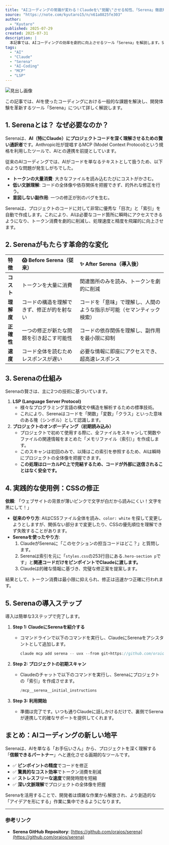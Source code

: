```yaml
---
title: "AIコーディングの常識が変わる！Claudeを\"覚醒\"させる知性、「Serena」徹底解説｜Kyutaro"
source: "https://note.com/kyutaro15/n/n61a8825fe303"
author:
  - "Kyutaro"
published: 2025-07-29
created: 2025-07-31
description: |
  本記事では、AIコーディングの効率を劇的に向上させるツール「Serena」を解説します。Serenaは、AI（特にClaude）がプロジェクトコードの意味や構造を深く理解するための「通訳者」として機能し、トークン消費の削減、応答速度と精度の向上を実現します。その仕組み、導入効果、具体的な設定方法までを分かりやすく紹介します。
tags:
  - "AI"
  - "Claude"
  - "Serena"
  - "AI-Coding"
  - "MCP"
  - "LSP"
---
```

![見出し画像](https://assets.st-note.com/production/uploads/images/205122974/rectangle_large_type_2_ce1858183180980f2a8f41fea60c088f.png?width=1200)

この記事では、AIを使ったコーディングにおける一般的な課題を解決し、開発体験を革新するツール「Serena」について詳しく解説します。

## 1. Serenaとは？ なぜ必要なのか？

Serenaは、**AI（特にClaude）にプロジェクトコードを深く理解させるための賢い通訳者**です。Anthropic社が提唱するMCP (Model Context Protocol)という規格を利用したツールで、AIとの連携を前提としています。

従来のAIコーディングでは、AIがコードを単なるテキストとして扱うため、以下のような問題が発生しがちでした。

* **トークンの大量消費**: 大きなファイルを読み込むたびにコストがかさむ。
* **低い文脈理解**: コードの全体像や依存関係を把握できず、的外れな修正を行う。
* **意図しない副作用**: 一つの修正が別のバグを生む。

Serenaは、プロジェクトのコードに対して非常に優秀な「目次」と「索引」を自動で作成します。これにより、AIは必要なコード箇所に瞬時にアクセスできるようになり、トークン消費を劇的に削減し、処理速度と精度を飛躍的に向上させます。

## 2. Serenaがもたらす革命的な変化

| 特徴 | 😱 Before Serena（従来） | ✨ After Serena（導入後） |
| :--- | :--- | :--- |
| **コスト** | トークンを大量に消費 | 関連箇所のみを読み、トークンを劇的に削減 |
| **理解度** | コードの構造を理解できず、修正が的を射ない | コードを「意味」で理解し、人間のような指示が可能（セマンティック検索） |
| **正確性** | 一つの修正が新たな問題を引き起こす可能性 | コードの依存関係を理解し、副作用を最小限に抑制 |
| **速度** | コード全体を読むためレスポンスが遅い | 必要な情報に即座にアクセスでき、超高速レスポンス |

## 3. Serenaの仕組み

Serenaの賢さは、主に2つの技術に基づいています。

1. **LSP (Language Server Protocol)**
    * 様々なプログラミング言語の構文や構造を解析するための標準技術。
    * これにより、Serenaはコードを「関数」「変数」「クラス」といった意味のある塊（シンボル）として認識します。
2. **プロジェクトのオンボーディング（初期読み込み）**
    * プロジェクトで初めて使用する際に、全ファイルをスキャンして関数やファイルの関連情報をまとめた「メモリファイル（索引）」を作成します。
    * このスキャンは初回のみで、以降はこの索引を参照するため、AIは瞬時にプロジェクトの全体像を把握できます。
    * **この処理はローカルPC上で完結するため、コードが外部に送信されることはなく安全です。**

## 4. 実践的な使用例：CSSの修正

**依頼**: 「ウェブサイトの背景が薄いピンクで文字が白だから読みにくい！文字を黒にして！」

* **従来のやり方**: AIはCSSファイル全体を読み、`color: white` を探して変更しようとしますが、関係ない部分まで変更したり、CSSの優先順位を理解できず失敗することがあります。
* **Serenaを使ったやり方**:
    1. ClaudeがSerenaに「このセクションの担当コードはどこ？」と質問します。
    2. Serenaは索引を元に「`styles.css`の253行目にある`.hero-section p`です」と**関連コードだけをピンポイントでClaudeに渡します。**
    3. Claudeは的確な情報に基づき、完璧な修正案を提案します。

結果として、トークン消費は最小限に抑えられ、修正は迅速かつ正確に行われます。

## 5. Serenaの導入ステップ

導入は簡単な3ステップで完了します。

1. **Step 1: ClaudeにSerenaを紹介する**
    * コマンドラインで以下のコマンドを実行し、ClaudeにSerenaをアシスタントとして追加します。

        ```cs
        claude mcp add serena -- uvx --from git+https://github.com/oraios/serena serena-mcp-server --context ide-assistant --project $(pwd)
        ```

2. **Step 2: プロジェクトの初期スキャン**
    * Claudeのチャットで以下のコマンドを実行し、Serenaにプロジェクトの「索引」を作成させます。

        ```cs
        /mcp__serena__initial_instructions
        ```

3. **Step 3: 利用開始**
    * 準備は完了です。いつも通りClaudeに話しかけるだけで、裏側でSerenaが連携して的確なサポートを提供してくれます。

## まとめ：AIコーディングの新しい地平

Serenaは、AIを単なる「お手伝いさん」から、プロジェクトを深く理解する「**信頼できるパートナー**」へと進化させる画期的なツールです。

* ✅ **ピンポイントの精度**でコードを修正
* ✅ **驚異的なコスト効率**でトークン消費を削減
* ✅ **ストレスフリーな速度**で開発時間を短縮
* ✅ **深い文脈理解**でプロジェクトの全体像を把握

Serenaを活用することで、開発者は煩雑な作業から解放され、より創造的な「アイデアを形にする」作業に集中できるようになります。

---

### 参考リンク

* **Serena GitHub Repository**: [https://github.com/oraios/serena](https://github.com/oraios/serena)
